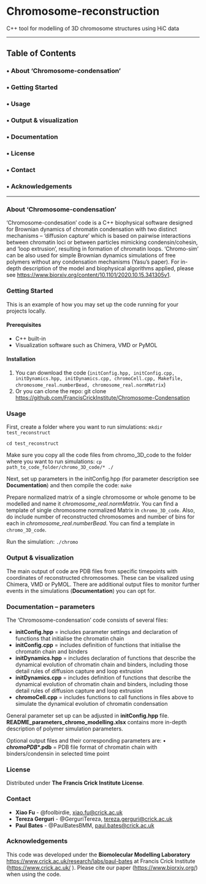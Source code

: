 # Chromosome-reconstruction
C++ tool for modelling of 3D chromosome structures using HiC data

--------------------------------
## Table of Contents

### •	 About ‘Chromosome-condensation’

### •	 Getting Started

### • Usage

### •	Output & visualization

### •	Documentation

### •	License

### •	Contact

### •	Acknowledgements

------------------------------------

### About ‘Chromosome-condensation’

‘Chromosome-condesation’ code is a C++ biophysical software designed for Brownian dynamics of chromatin condensation with two distinct mechanisms – ‘diffusion capture’ which is based on pairwise interactions between chromatin loci or between particles mimicking condensin/cohesin, and ‘loop extrusion’, resulting in formation of chromatin loops. ‘Chromo-sim’ can be also used for simple Brownian dynamics simulations of free polymers without any condensation mechanisms (Yasu’s paper). 
For in-depth description of the model and biophysical algorithms applied, please see https://www.biorxiv.org/content/10.1101/2020.10.15.341305v1.


### Getting Started

This is an example of how you may set up the code running for your projects locally.

#### Prerequisites
-	C++ built-in
-	Visualization software such as Chimera, VMD or PyMOL

#### Installation
1.	You can download the code (`initConfig.hpp, initConfig.cpp, initDynamics.hpp, initDynamics.cpp, chromoCell.cpp, Makefile, chromosome_real.numberBead, chromosome_real.normMatrix`)
2.	Or you can clone the repo: git clone https://github.com/FrancisCrickInstitute/Chromosome-Condensation


### Usage

First, create a folder where you want to run simulations:
`mkdir test_reconstruct`

`cd test_reconstruct`

Make sure you copy all the code files from chromo_3D_code to the folder where you want to run simulations:
`cp path_to_code_folder/chromo_3D_code/* ./ `

Next, set up parameters in the initConfig.hpp (for parameter description see **Documentation**) and then compile the code:
`make`

Prepare normalized matrix of a single chromosome or whole genome to be modelled and name it *_chromosome_real.normMatrix_*. You can find a template of single chromosome normalized Matrix in `chromo_3D_code`.
Also, do include number of reconstructed chromosomes and number of bins for each in *_chromosome_real.numberBead_*. You can find a template in `chromo_3D_code`.

Run the simulation:
`./chromo`


### Output & visualization

The main output of code are PDB files from specific timepoints with coordinates of reconstructed chromosomes. These can be visalized using Chimera, VMD or PyMOL. There are additional output files to monitor further events in the simulations (**Documentation**) you can opt for. 


### Documentation – parameters 

The ‘Chromosome-condensation’ code consists of several files:

- **initConfig.hpp** = includes parameter settings and declaration of functions that initialise the chromatin chain
- **initConfig.cpp** = includes definition of functions that initialise the chromatin chain and binders
- **initDynamics.hpp** = includes declaration of functions that describe the dynamical evolution of chromatin chain and binders, including those detail rules of diffusion capture and loop extrusion
- **initDynamics.cpp** = includes definition of functions that describe the dynamical evolution of chromatin chain and binders, including those detail rules of diffusion capture and loop extrusion
- **chromoCell.cpp** = includes functions to call functions in files above to simulate the dynamical evolution of chromatin condensation

General parameter set up can be adjusted in **initConfig.hpp** file. **README_parameters_chromo_modelling.xlsx** contains more in-depth description of polymer simulation parameters.



Optional output files and their corresponding parameters are:
•	**_chromoPDB_*.pdb** = PDB file format of chromatin chain with binders/condensin in selected time point


### License
Distributed under **The Francis Crick Institute License**. 
 

### Contact
-	**Xiao Fu** - @foolbirdie, xiao.fu@crick.ac.uk
-	**Tereza Gerguri** - @GerguriTereza, tereza.gerguri@crick.ac.uk
-	**Paul Bates** - @PaulBatesBMM, paul.bates@crick.ac.uk


### Acknowledgements

This code was developed under the **Biomolecular Modelling Laboratory** https://www.crick.ac.uk/research/labs/paul-bates at Francis Crick Institute (https://www.crick.ac.uk/ ). 
Please cite our paper (https://www.biorxiv.org/) when using the code.



